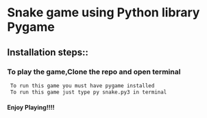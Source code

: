 # Snake game using Python library Pygame

## Installation steps::
### To play the game,Clone the repo and open terminal
```bash
 To run this game you must have pygame installed 
 To run this game just type py snake.py3 in terminal
```

#### Enjoy Playing!!!!
